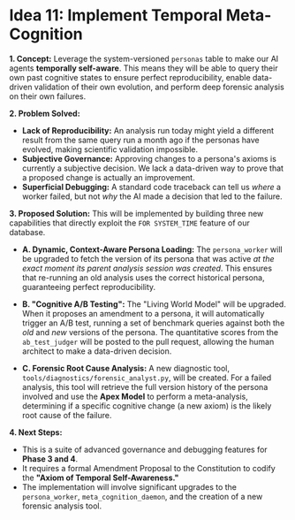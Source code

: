 # Idea 11: Implement Temporal Meta-Cognition

**1. Concept:**
Leverage the system-versioned `personas` table to make our AI agents **temporally self-aware**. This means they will be able to query their own past cognitive states to ensure perfect reproducibility, enable data-driven validation of their own evolution, and perform deep forensic analysis on their own failures.

**2. Problem Solved:**

- **Lack of Reproducibility:** An analysis run today might yield a different result from the same query run a month ago if the personas have evolved, making scientific validation impossible.
- **Subjective Governance:** Approving changes to a persona's axioms is currently a subjective decision. We lack a data-driven way to prove that a proposed change is actually an improvement.
- **Superficial Debugging:** A standard code traceback can tell us _where_ a worker failed, but not _why_ the AI made a decision that led to the failure.

**3. Proposed Solution:**
This will be implemented by building three new capabilities that directly exploit the `FOR SYSTEM_TIME` feature of our database.

- **A. Dynamic, Context-Aware Persona Loading:** The `persona_worker` will be upgraded to fetch the version of its persona that was active _at the exact moment its parent analysis session was created_. This ensures that re-running an old analysis uses the correct historical persona, guaranteeing perfect reproducibility.

- **B. "Cognitive A/B Testing":** The "Living World Model" will be upgraded. When it proposes an amendment to a persona, it will automatically trigger an A/B test, running a set of benchmark queries against both the _old_ and _new_ versions of the persona. The quantitative scores from the `ab_test_judger` will be posted to the pull request, allowing the human architect to make a data-driven decision.

- **C. Forensic Root Cause Analysis:** A new diagnostic tool, `tools/diagnostics/forensic_analyst.py`, will be created. For a failed analysis, this tool will retrieve the full version history of the persona involved and use the **Apex Model** to perform a meta-analysis, determining if a specific cognitive change (a new axiom) is the likely root cause of the failure.

**4. Next Steps:**

- This is a suite of advanced governance and debugging features for **Phase 3 and 4**.
- It requires a formal Amendment Proposal to the Constitution to codify the **"Axiom of Temporal Self-Awareness."**
- The implementation will involve significant upgrades to the `persona_worker`, `meta_cognition_daemon`, and the creation of a new forensic analysis tool.
